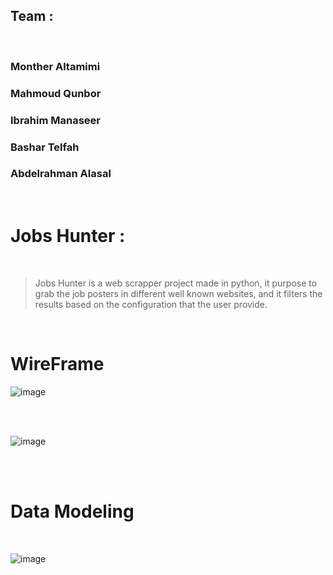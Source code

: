 ## Team : 

<br>

### Monther Altamimi <br>

### Mahmoud Qunbor <br>

### Ibrahim Manaseer <br>

### Bashar Telfah <br>

### Abdelrahman Alasal <br>

<br>

# Jobs Hunter :

<br>

> Jobs Hunter is a web scrapper project made in python, it purpose to grab the job posters in different well known websites, and it filters the results based on the configuration that the user provide.

<br>

# WireFrame 


![image](https://user-images.githubusercontent.com/98183485/201392754-9a29acfb-2d25-4c96-ad49-758292f372fe.png)

<br>
<br>

![image](https://user-images.githubusercontent.com/98183485/201392821-09c8931b-2455-4f4f-97da-90b7166a46a2.png)

<br>
<br>


# Data Modeling 

<br>

![image](https://user-images.githubusercontent.com/98183485/201403758-b99a8e7d-97c5-4193-ab21-d59c81ee097e.png)




